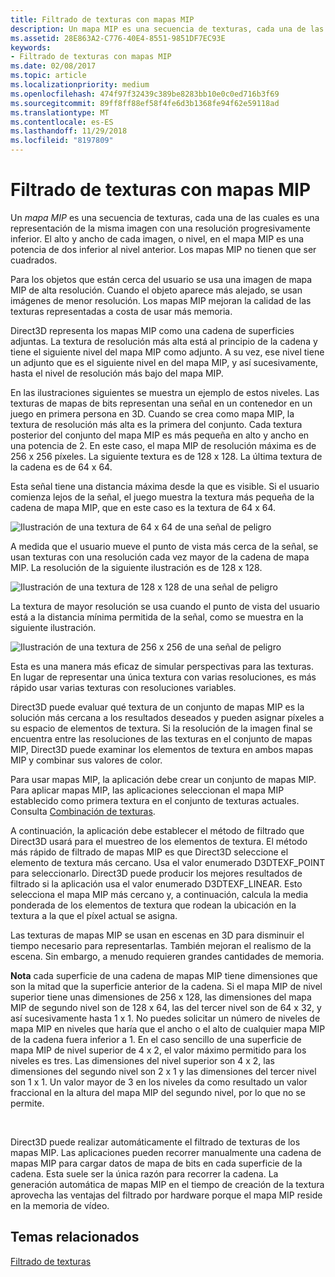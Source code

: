 ```yaml
---
title: Filtrado de texturas con mapas MIP
description: Un mapa MIP es una secuencia de texturas, cada una de las cuales es una representación de la misma imagen con una resolución progresivamente inferior. El alto y ancho de cada imagen, o nivel, en el mapa MIP es una potencia de dos inferior al nivel anterior.
ms.assetid: 28E863A2-C776-40E4-8551-9851DF7EC93E
keywords:
- Filtrado de texturas con mapas MIP
ms.date: 02/08/2017
ms.topic: article
ms.localizationpriority: medium
ms.openlocfilehash: 474f97f32439c389be8283bb10e0c0ed716b3f69
ms.sourcegitcommit: 89ff8ff88ef58f4fe6d3b1368fe94f62e59118ad
ms.translationtype: MT
ms.contentlocale: es-ES
ms.lasthandoff: 11/29/2018
ms.locfileid: "8197809"
---
```

# <a name="texture-filtering-with-mipmaps"></a>Filtrado de texturas con mapas MIP


Un *mapa MIP* es una secuencia de texturas, cada una de las cuales es una representación de la misma imagen con una resolución progresivamente inferior. El alto y ancho de cada imagen, o nivel, en el mapa MIP es una potencia de dos inferior al nivel anterior. Los mapas MIP no tienen que ser cuadrados.

Para los objetos que están cerca del usuario se usa una imagen de mapa MIP de alta resolución. Cuando el objeto aparece más alejado, se usan imágenes de menor resolución. Los mapas MIP mejoran la calidad de las texturas representadas a costa de usar más memoria.

Direct3D representa los mapas MIP como una cadena de superficies adjuntas. La textura de resolución más alta está al principio de la cadena y tiene el siguiente nivel del mapa MIP como adjunto. A su vez, ese nivel tiene un adjunto que es el siguiente nivel en del mapa MIP, y así sucesivamente, hasta el nivel de resolución más bajo del mapa MIP.

En las ilustraciones siguientes se muestra un ejemplo de estos niveles. Las texturas de mapas de bits representan una señal en un contenedor en un juego en primera persona en 3D. Cuando se crea como mapa MIP, la textura de resolución más alta es la primera del conjunto. Cada textura posterior del conjunto del mapa MIP es más pequeña en alto y ancho en una potencia de 2. En este caso, el mapa MIP de resolución máxima es de 256 x 256 píxeles. La siguiente textura es de 128 x 128. La última textura de la cadena es de 64 x 64.

Esta señal tiene una distancia máxima desde la que es visible. Si el usuario comienza lejos de la señal, el juego muestra la textura más pequeña de la cadena de mapa MIP, que en este caso es la textura de 64 x 64.

![Ilustración de una textura de 64 x 64 de una señal de peligro](images/mip1.jpg)

A medida que el usuario mueve el punto de vista más cerca de la señal, se usan texturas con una resolución cada vez mayor de la cadena de mapa MIP. La resolución de la siguiente ilustración es de 128 x 128.

![Ilustración de una textura de 128 x 128 de una señal de peligro](images/mip2.jpg)

La textura de mayor resolución se usa cuando el punto de vista del usuario está a la distancia mínima permitida de la señal, como se muestra en la siguiente ilustración.

![Ilustración de una textura de 256 x 256 de una señal de peligro](images/mip3.jpg)

Esta es una manera más eficaz de simular perspectivas para las texturas. En lugar de representar una única textura con varias resoluciones, es más rápido usar varias texturas con resoluciones variables.

Direct3D puede evaluar qué textura de un conjunto de mapas MIP es la solución más cercana a los resultados deseados y pueden asignar píxeles a su espacio de elementos de textura. Si la resolución de la imagen final se encuentra entre las resoluciones de las texturas en el conjunto de mapas MIP, Direct3D puede examinar los elementos de textura en ambos mapas MIP y combinar sus valores de color.

Para usar mapas MIP, la aplicación debe crear un conjunto de mapas MIP. Para aplicar mapas MIP, las aplicaciones seleccionan el mapa MIP establecido como primera textura en el conjunto de texturas actuales. Consulta [Combinación de texturas](texture-blending.md).

A continuación, la aplicación debe establecer el método de filtrado que Direct3D usará para el muestreo de los elementos de textura. El método más rápido de filtrado de mapas MIP es que Direct3D seleccione el elemento de textura más cercano. Usa el valor enumerado D3DTEXF\_POINT para seleccionarlo. Direct3D puede producir los mejores resultados de filtrado si la aplicación usa el valor enumerado D3DTEXF\_LINEAR. Esto selecciona el mapa MIP más cercano y, a continuación, calcula la media ponderada de los elementos de textura que rodean la ubicación en la textura a la que el píxel actual se asigna.

Las texturas de mapas MIP se usan en escenas en 3D para disminuir el tiempo necesario para representarlas. También mejoran el realismo de la escena. Sin embargo, a menudo requieren grandes cantidades de memoria.

**Nota**  cada superficie de una cadena de mapas MIP tiene dimensiones que son la mitad que la superficie anterior de la cadena. Si el mapa MIP de nivel superior tiene unas dimensiones de 256 x 128, las dimensiones del mapa MIP de segundo nivel son de 128 x 64, las del tercer nivel son de 64 x 32, y así sucesivamente hasta 1 x 1. No puedes solicitar un número de niveles de mapa MIP en niveles que haría que el ancho o el alto de cualquier mapa MIP de la cadena fuera inferior a 1. En el caso sencillo de una superficie de mapa MIP de nivel superior de 4 x 2, el valor máximo permitido para los niveles es tres. Las dimensiones del nivel superior son 4 x 2, las dimensiones del segundo nivel son 2 x 1 y las dimensiones del tercer nivel son 1 x 1. Un valor mayor de 3 en los niveles da como resultado un valor fraccional en la altura del mapa MIP del segundo nivel, por lo que no se permite.

 

Direct3D puede realizar automáticamente el filtrado de texturas de los mapas MIP. Las aplicaciones pueden recorrer manualmente una cadena de mapas MIP para cargar datos de mapa de bits en cada superficie de la cadena. Esta suele ser la única razón para recorrer la cadena. La generación automática de mapas MIP en el tiempo de creación de la textura aprovecha las ventajas del filtrado por hardware porque el mapa MIP reside en la memoria de vídeo.

## <a name="span-idrelated-topicsspanrelated-topics"></a><span id="related-topics"></span>Temas relacionados


[Filtrado de texturas](texture-filtering.md)

 

 




